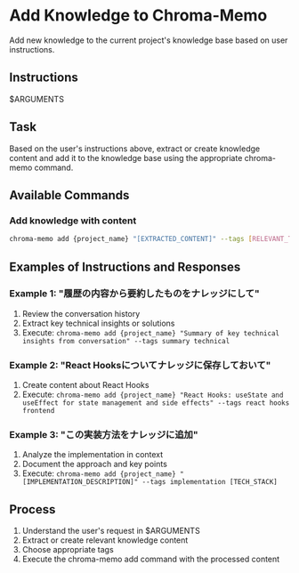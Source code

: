 # Add Knowledge to Chroma-Memo

Add new knowledge to the current project's knowledge base based on user instructions.

## Instructions
$ARGUMENTS

## Task
Based on the user's instructions above, extract or create knowledge content and add it to the knowledge base using the appropriate chroma-memo command.

## Available Commands

### Add knowledge with content
```bash
chroma-memo add {project_name} "[EXTRACTED_CONTENT]" --tags [RELEVANT_TAGS]
```

## Examples of Instructions and Responses

### Example 1: "履歴の内容から要約したものをナレッジにして"
1. Review the conversation history
2. Extract key technical insights or solutions
3. Execute: `chroma-memo add {project_name} "Summary of key technical insights from conversation" --tags summary technical`

### Example 2: "React Hooksについてナレッジに保存しておいて"
1. Create content about React Hooks
2. Execute: `chroma-memo add {project_name} "React Hooks: useState and useEffect for state management and side effects" --tags react hooks frontend`

### Example 3: "この実装方法をナレッジに追加"
1. Analyze the implementation in context
2. Document the approach and key points
3. Execute: `chroma-memo add {project_name} "[IMPLEMENTATION_DESCRIPTION]" --tags implementation [TECH_STACK]`

## Process
1. Understand the user's request in $ARGUMENTS
2. Extract or create relevant knowledge content
3. Choose appropriate tags
4. Execute the chroma-memo add command with the processed content